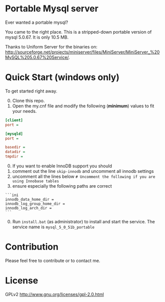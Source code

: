Portable Mysql server
=============================

Ever wanted a portable mysql?

You came to the right place. This is a stripped-down portable version of mysql 5.0.67. It is only 10.5 MB.

Thanks to Uniform Server for the binaries on: http://sourceforge.net/projects/miniserver/files/MiniServer/MiniServer_%20MySQL%205.0.67%20Service/.

# Quick Start (windows only)

To get started right away.

0. Clone this repo.
0. Open the my.cnf file and modify the following (**minimum**) values to fit your needs.
  ```ini
  [client]
  port =
  
  [mysqld]
  port =
  
  basedir =
  datadir =
  tmpdir =
  ```
  
0. If you want to enable InnoDB support you should
  0. comment out the line `skip-innodb` and uncomment all innodb settings
  0. uncomment all the lines below `# Uncomment the following if you are using Innobase tables`
  0. ensure especially the following paths are correct
    
    ```ini
    innodb_data_home_dir =
    innodb_log_group_home_dir =
    innodb_log_arch_dir =
    ```

0. Run `install.bat` (as administrator) to install and start the service. The service name is `mysql_5_0_51b_portable`


# Contribution

Please feel free to contribute or to contact me.


# License

GPLv2 http://www.gnu.org/licenses/gpl-2.0.html
